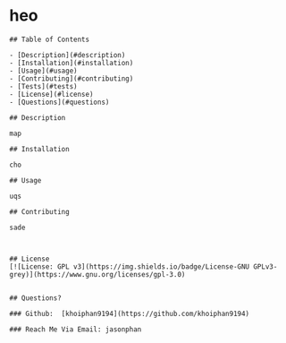 # heo
    ## Table of Contents
    
    - [Description](#description)
    - [Installation](#installation)
    - [Usage](#usage)
    - [Contributing](#contributing)
    - [Tests](#tests)
    - [License](#license)
    - [Questions](#questions)
    
    ## Description 
    
    map
    
    ## Installation 
    
    cho
    
    ## Usage 
    
    uqs
    
    ## Contributing 
    
    sade
    
  
    
    ## License
    [![License: GPL v3](https://img.shields.io/badge/License-GNU GPLv3-grey)](https://www.gnu.org/licenses/gpl-3.0)
    
    
    ## Questions?
    
    ### Github:  [khoiphan9194](https://github.com/khoiphan9194)
    
    ### Reach Me Via Email: jasonphan
 
